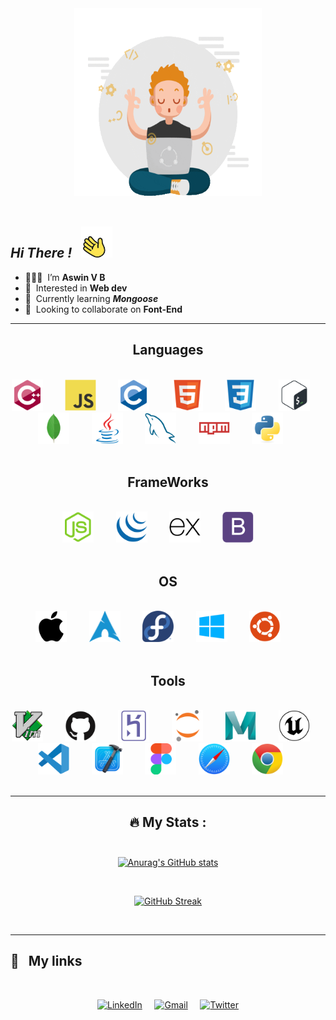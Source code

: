 <div id="header" align="center">
  <img src="profile.gif" height='300' width='300'><br>
</div>

<br>

##  ***Hi There !*** &nbsp; <img src="giphy.gif" height='50' width='50'>
- 👨🏻‍💻 &nbsp;I’m **Aswin V B** 
- 👀 &nbsp;Interested in **Web dev**
- 🌱 &nbsp;Currently learning ***Mongoose***
- 💞️ &nbsp;Looking to collaborate on **Font-End**

<!---
vbaswin/vbaswin is a ✨ special ✨ repository because its `README.md` (this file) appears on your GitHub profile.
You can click the Preview link to take a look at your changes.
--->
---

<div id="badges" align='center'>
  
  ## Languages
  
  <br />
  <img src="icons/cplusplus-original.svg" height='50' weight='50'> &nbsp; &nbsp; &nbsp; &nbsp;
  <img src="icons/javascript-original.svg" height='50' weight='50'> &nbsp; &nbsp; &nbsp; &nbsp;
  <img src="icons/c-original.svg" height='50' weight='50'> &nbsp; &nbsp; &nbsp; &nbsp;
  <img src="icons/html5-original.svg" height='50' weight='50'> &nbsp; &nbsp; &nbsp; &nbsp;
  <img src="icons/css3-original.svg" height='50' weight='50'> &nbsp; &nbsp; &nbsp; &nbsp;
  <img src="icons/bash-original.svg" height='50' weight='50'> &nbsp; &nbsp; &nbsp; &nbsp;
  <img src="icons/mongodb-original.svg" height='50' weight='50'> &nbsp; &nbsp; &nbsp; &nbsp;
  <img src="icons/java-original.svg" height='50' weight='50'> &nbsp; &nbsp; &nbsp; &nbsp;
  <img src="icons/mysql-original.svg" height='50' weight='50'> &nbsp; &nbsp; &nbsp; &nbsp;
  <img src="icons/npm-original-wordmark.svg" height='50' weight='50'> &nbsp; &nbsp; &nbsp; &nbsp;
  <img src="icons/python-original.svg" height='50' weight='50'> &nbsp; &nbsp; &nbsp; &nbsp;
  <br>
  <br> 

  ## FrameWorks
 
   
  <br>
  <img src="icons/nodejs-original.svg" height='50' weight='50'> &nbsp; &nbsp; &nbsp; &nbsp;
  <img src="icons/jquery-original.svg" height='50' weight='50'> &nbsp; &nbsp; &nbsp; &nbsp;
  <img src="icons/express-original.svg" height='50' weight='50'> &nbsp; &nbsp; &nbsp; &nbsp;
  <img src="icons/bootstrap.svg" height='50' weight='50'> &nbsp; &nbsp; &nbsp; &nbsp;
  <br>
  <br>
   
  ## OS
  
  <br>
  <img src="icons/apple-original.svg" height='50' weight='50'> &nbsp; &nbsp; &nbsp; &nbsp;
  <img src="icons/archlinux.svg" height='50' weight='50'> &nbsp; &nbsp; &nbsp; &nbsp;
  <img src="icons/fedora-original.svg" height='50' weight='50'> &nbsp; &nbsp; &nbsp; &nbsp;
  <img src="icons/windows-10.svg" height='50' weight='50'> &nbsp; &nbsp; &nbsp; &nbsp;
  <img src="icons/ubuntu-plain.svg" height='50' weight='50'> &nbsp; &nbsp; &nbsp; &nbsp;
  <br>
  <br>
  
  ## Tools 
  
  <br>
  <img src="icons/vim-original.svg" height='50' weight='50'> &nbsp; &nbsp; &nbsp; &nbsp;
  <img src="icons/github-original.svg" height='50' weight='50'> &nbsp; &nbsp; &nbsp; &nbsp;
  <img src="icons/heroku-original.svg" height='50' weight='50'> &nbsp; &nbsp; &nbsp; &nbsp;
  <img src="icons/jupyter-original.svg" height='50' weight='50'> &nbsp; &nbsp; &nbsp; &nbsp;
  <img src="icons/maya-original.svg" height='50' weight='50'> &nbsp; &nbsp; &nbsp; &nbsp;
  <img src="icons/unrealengine-original.svg" height='50' weight='50'> &nbsp; &nbsp; &nbsp; &nbsp;
  <img src="icons/vscode-original.svg" height='50' weight='50'> &nbsp; &nbsp; &nbsp; &nbsp;
  <img src="icons/xcode-original.svg" height='50' weight='50'> &nbsp; &nbsp; &nbsp; &nbsp;
  <img src="icons/figma-original.svg" height='50' weight='50'> &nbsp; &nbsp; &nbsp; &nbsp;
  <img src="icons/safari-original.svg" height='50' weight='50'> &nbsp; &nbsp; &nbsp; &nbsp;
  <img src="icons/chrome-original.svg" height='50' weight='50'> &nbsp; &nbsp; &nbsp; &nbsp;
  <br>  
  <br>
</div>


---
 <div align='center'>

  ## 🔥 My Stats : <br><br>
  
  
  [![Anurag's GitHub stats](https://github-readme-stats.vercel.app/api?username=vbaswin)](https://github.com/anuraghazra/github-readme-stats)
  
  <br>

  [![GitHub Streak](http://github-readme-streak-stats.herokuapp.com?user=vbaswin)](https://git.io/streak-stats)
  
  <br>
  </div>
  
---

  
## 🔗 &nbsp; My links

<br>
<div align='center'>

  [![LinkedIn](https://img.shields.io/badge/linkedin-%230077B5.svg?style=for-the-badge&logo=linkedin&logoColor=white)](https://www.linkedin.com/in/aswin-v-b-65426020a) &nbsp; &nbsp; 
[![Gmail](https://img.shields.io/badge/Gmail-D14836?style=for-the-badge&logo=gmail&logoColor=white)](mailto:aswinvb10a@gmail.com) &nbsp; &nbsp; 
[![Twitter](https://img.shields.io/badge/Twitter-%231DA1F2.svg?style=for-the-badge&logo=Twitter&logoColor=white)](https://twitter.com/aswinvb2001)

</div>

